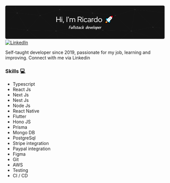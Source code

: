![Profile banner](github-header-image.png)
[![LinkedIn](https://img.shields.io/badge/linkedin-%230077B5.svg?style=for-the-badge&logo=linkedin&logoColor=white)](https://www.linkedin.com/in/kevinlitardo/)

Self-taught developer since 2019, passionate for my job, learning and improving. Connect with me via Linkedin

### Skills 💻
- Typescript
- React Js
- Next Js
- Nest Js
- Node Js
- React Native
- Flutter
- Hono JS
- Prisma
- Mongo DB
- PostgreSql
- Stripe integration
- Paypal integration
- Figma
- Git
- AWS
- Testing
- CI / CD

